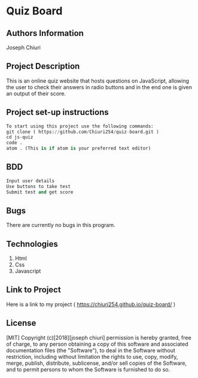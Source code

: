 # Quiz Board

## Authors Information

Joseph Chiuri

## Project Description

This is an online quiz website that hosts questions on JavaScript, allowing the user to check their answers in radio buttons and in the end one is given an output of their score.

## Project set-up instructions

```python
To start using this project use the following commands:
git clone ( https://github.com/Chiuri254/quiz-board.git )
cd js-quiz
code .
atom . (This is if atom is your preferred text editor)
```

## BDD

```python
Input user details
Use buttons to take test
Submit test and get score
```

## Bugs

There are currently no bugs in this program.

## Technologies

1. Html
2. Css
3. Javascript

## Link to Project

Here is a link to my project ( https://chiuri254.github.io/quiz-board/ )

## License

[MIT] Copyright (c)[2018][joseph chiuri] permission is hereby granted, free of charge, to any person obtaining a copy of this software and associated documentation files (the "Software"), to deal in the Software without restriction, including without limitation the rights to use, copy, modify, merge, publish, distribute, sublicense, and/or sell copies of the Software, and to permit persons to whom the Software is furnished to do so.
